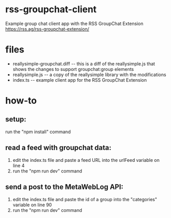 # rss-groupchat-client
Example group chat client app with the RSS GroupChat Extension  https://rss.ag/rss-groupchat-extension/

# files

- reallysimple-groupchat.diff -- this is a diff of the reallysimple.js that shows the changes to support groupchat:group elements
- reallysimple.js -- a copy of the reallysimple library with the modifications
- index.ts -- example client app for the RSS GroupChat Extension

# how-to

## setup:

run the "npm install" command

## read a feed with groupchat data:

1) edit the index.ts file and paste a feed URL into the urlFeed variable on line 4
2) run the "npm run dev" command

## send a post to the MetaWebLog API:

1) edit the index.ts file and paste the id of a group into the "categories" variable on line 90
2) run the "npm run dev" command

